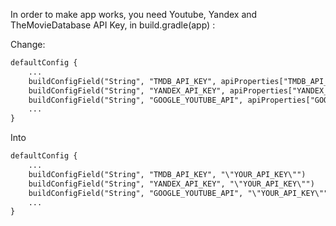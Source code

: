 In order to make app works, you need Youtube, Yandex and TheMovieDatabase API Key, in build.gradle(app) :

Change:

```xml
defaultConfig {
	...
	buildConfigField("String", "TMDB_API_KEY", apiProperties["TMDB_API_KEY"])
	buildConfigField("String", "YANDEX_API_KEY", apiProperties["YANDEX_API_KEY"])
	buildConfigField("String", "GOOGLE_YOUTUBE_API", apiProperties["GOOGLE_YOUTUBE_API"])
	...
}
```

Into

```xml
defaultConfig {
	...
	buildConfigField("String", "TMDB_API_KEY", "\"YOUR_API_KEY\"")
	buildConfigField("String", "YANDEX_API_KEY", "\"YOUR_API_KEY\"")
	buildConfigField("String", "GOOGLE_YOUTUBE_API", "\"YOUR_API_KEY\"")
	...
}
```
